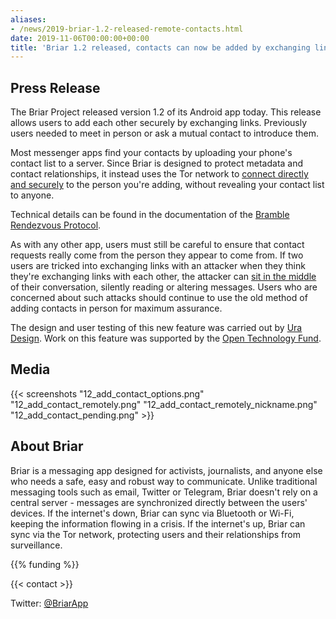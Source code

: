 ```yaml
---
aliases:
- /news/2019-briar-1.2-released-remote-contacts.html
date: 2019-11-06T00:00:00+00:00
title: 'Briar 1.2 released, contacts can now be added by exchanging links'
---
```


## Press Release

The Briar Project released version 1.2 of its Android app today.
This release allows users to add each other securely by exchanging links.
Previously users needed to meet in person or ask a mutual contact to introduce them.

Most messenger apps find your contacts by uploading your phone's contact list to a server.
Since Briar is designed to protect metadata and contact relationships,
it instead uses the Tor network
to [connect directly and securely](https://2019.www.torproject.org/docs/onion-services.html.en)
to the person you're adding,
without revealing your contact list to anyone.

Technical details can be found in the documentation of the
[Bramble Rendezvous Protocol](https://code.briarproject.org/briar/briar-spec/blob/master/protocols/BRP.md).

As with any other app,
users must still be careful to ensure that contact requests really come from the person
they appear to come from.
If two users are tricked into exchanging links with an attacker
when they think they're exchanging links with each other,
the attacker can [sit in the middle](https://en.wikipedia.org/wiki/Man-in-the-middle_attack)
of their conversation,
silently reading or altering messages.
Users who are concerned about such attacks
should continue to use the old method of adding contacts in person for maximum assurance.

The design and user testing of this new feature
was carried out by [Ura Design](https://www.ura.design).
Work on this feature was supported by the [Open Technology Fund](https://www.opentech.fund/).


## Media

{{< screenshots
    "12_add_contact_options.png"
    "12_add_contact_remotely.png"
    "12_add_contact_remotely_nickname.png"
    "12_add_contact_pending.png"
    >}}

## About Briar

Briar is a messaging app designed for activists, journalists,
and anyone else who needs a safe, easy and robust way to communicate.
Unlike traditional messaging tools such as email, Twitter or Telegram,
Briar doesn't rely on a central server -
messages are synchronized directly between the users' devices.
If the internet's down,
Briar can sync via Bluetooth or Wi-Fi, keeping the information flowing in a crisis.
If the internet's up, Briar can sync via the Tor network, protecting users
and their relationships from surveillance.

{{% funding %}}

{{< contact  >}}

Twitter: [@BriarApp](https://twitter.com/BriarApp)

